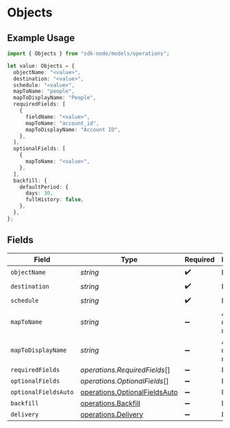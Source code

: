 # Objects

## Example Usage

```typescript
import { Objects } from "sdk-node/models/operations";

let value: Objects = {
  objectName: "<value>",
  destination: "<value>",
  schedule: "<value>",
  mapToName: "people",
  mapToDisplayName: "People",
  requiredFields: [
    {
      fieldName: "<value>",
      mapToName: "account_id",
      mapToDisplayName: "Account ID",
    },
  ],
  optionalFields: [
    {
      mapToName: "<value>",
    },
  ],
  backfill: {
    defaultPeriod: {
      days: 30,
      fullHistory: false,
    },
  },
};
```

## Fields

| Field                                                                          | Type                                                                           | Required                                                                       | Description                                                                    | Example                                                                        |
| ------------------------------------------------------------------------------ | ------------------------------------------------------------------------------ | ------------------------------------------------------------------------------ | ------------------------------------------------------------------------------ | ------------------------------------------------------------------------------ |
| `objectName`                                                                   | *string*                                                                       | :heavy_check_mark:                                                             | N/A                                                                            |                                                                                |
| `destination`                                                                  | *string*                                                                       | :heavy_check_mark:                                                             | N/A                                                                            |                                                                                |
| `schedule`                                                                     | *string*                                                                       | :heavy_check_mark:                                                             | N/A                                                                            |                                                                                |
| `mapToName`                                                                    | *string*                                                                       | :heavy_minus_sign:                                                             | An object name to map to.                                                      | people                                                                         |
| `mapToDisplayName`                                                             | *string*                                                                       | :heavy_minus_sign:                                                             | A display name to map to.                                                      | People                                                                         |
| `requiredFields`                                                               | *operations.RequiredFields*[]                                                  | :heavy_minus_sign:                                                             | N/A                                                                            |                                                                                |
| `optionalFields`                                                               | *operations.OptionalFields*[]                                                  | :heavy_minus_sign:                                                             | N/A                                                                            |                                                                                |
| `optionalFieldsAuto`                                                           | [operations.OptionalFieldsAuto](../../models/operations/optionalfieldsauto.md) | :heavy_minus_sign:                                                             | N/A                                                                            |                                                                                |
| `backfill`                                                                     | [operations.Backfill](../../models/operations/backfill.md)                     | :heavy_minus_sign:                                                             | N/A                                                                            |                                                                                |
| `delivery`                                                                     | [operations.Delivery](../../models/operations/delivery.md)                     | :heavy_minus_sign:                                                             | N/A                                                                            |                                                                                |
